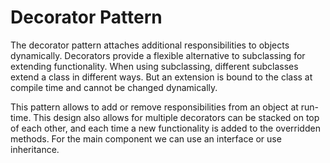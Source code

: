 # Decorator Pattern

The decorator pattern attaches additional responsibilities to objects dynamically. 
Decorators provide a flexible alternative to subclassing for extending functionality.
When using subclassing, different subclasses extend a class in different ways. But an extension is
bound to the class at compile time and cannot be changed dynamically.

This pattern allows to add or remove responsibilities  from an object at run-time.
This design also allows for multiple decorators can be stacked on top of each other, and each time a 
new functionality is added to the overridden methods. For the main component we can use an interface 
or use inheritance. 


